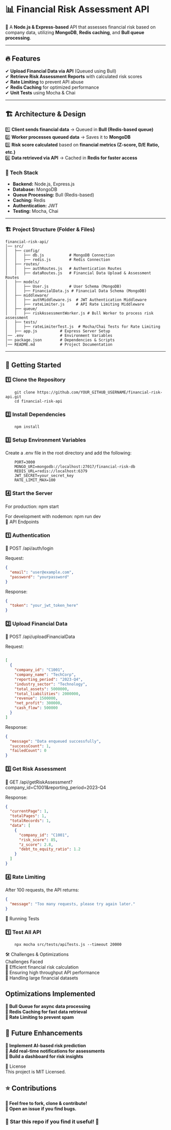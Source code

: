# 📊 Financial Risk Assessment API  

🚀 A **Node.js & Express-based** API that assesses financial risk based on company data, utilizing **MongoDB**, **Redis caching**, and **Bull queue processing**.  

---

## 🔥 Features  

✔ **Upload Financial Data via API** (Queued using Bull)  
✔ **Retrieve Risk Assessment Reports** with calculated risk scores  
✔ **Rate Limiting** to prevent API abuse  
✔ **Redis Caching** for optimized performance  
✔ **Unit Tests** using Mocha & Chai  

---

## 🏗️ Architecture & Design  

1️⃣ **Client sends financial data** → Queued in **Bull (Redis-based queue)**  
2️⃣ **Worker processes queued data** → Saves it to **MongoDB**  
3️⃣ **Risk score calculated** based on **financial metrics (Z-score, D/E Ratio, etc.)**  
4️⃣ **Data retrieved via API** → Cached in **Redis for faster access**  

### 📌 Tech Stack  
- **Backend:** Node.js, Express.js  
- **Database:** MongoDB  
- **Queue Processing:** Bull (Redis-based)  
- **Caching:** Redis  
- **Authentication:** JWT  
- **Testing:** Mocha, Chai  

---
### 🏗 Project Structure (Folder & Files)
```
financial-risk-api/
│── src/
│   ├── config/
│   │   ├── db.js           # MongoDB Connection  
│   │   ├── redis.js        # Redis Connection  
│   ├── routes/
│   │   ├── authRoutes.js   # Authentication Routes  
│   │   ├── dataRoutes.js   # Financial Data Upload & Assessment Routes  
│   ├── models/
│   │   ├── User.js         # User Schema (MongoDB)  
│   │   ├── FinancialData.js # Financial Data Schema (MongoDB)  
│   ├── middleware/
│   │   ├── authMiddleware.js  # JWT Authentication Middleware  
│   │   ├── rateLimiter.js     # API Rate Limiting Middleware  
│   ├── queue/
│   │   ├── riskAssessmentWorker.js # Bull Worker to process risk assessment  
│   ├── tests/
│   │   ├── rateLimiterTest.js  # Mocha/Chai Tests for Rate Limiting  
│   ├── app.js          # Express Server Setup   
│── .env                # Environment Variables  
│── package.json        # Dependencies & Scripts  
│── README.md           # Project Documentation  
```
---
## 🚀 Getting Started  

### 1️⃣ Clone the Repository  

```
    git clone https://github.com/YOUR_GITHUB_USERNAME/financial-risk-api.git
    cd financial-risk-api
```

### 2️⃣ Install Dependencies
```
    npm install

```

### 3️⃣ Setup Environment Variables
Create a .env file in the root directory and add the following:

```
    PORT=3000
    MONGO_URI=mongodb://localhost:27017/financial-risk-db
    REDIS_URL=redis://localhost:6379
    JWT_SECRET=your_secret_key
    RATE_LIMIT_MAX=100
```
### 4️⃣ Start the Server
For production:
npm start

For development with nodemon:
npm run dev  
📡 API Endpoints  
### 1️⃣ Authentication  
🔹 POST /api/auth/login  

Request:

```json
{ 
  "email": "user@example.com", 
  "password": "yourpassword" 
}
```
Response:

```json
{ 
  "token": "your_jwt_token_here" 
}
```
### 2️⃣ Upload Financial Data
🔹 POST /api/uploadFinancialData

Request:

```json

[
  {
    "company_id": "C1001",
    "company_name": "TechCorp",
    "reporting_period": "2023-Q4",
    "industry_sector": "Technology",
    "total_assets": 5000000,
    "total_liabilities": 2000000,
    "revenue": 1500000,
    "net_profit": 300000,
    "cash_flow": 500000
  }
]
```
Response:

```json
{
  "message": "Data enqueued successfully",
  "successCount": 1,
  "failedCount": 0
}
```
### 3️⃣ Get Risk Assessment
🔹 GET /api/getRiskAssessment?company_id=C1001&reporting_period=2023-Q4  

Response:  

```json
{
  "currentPage": 1,
  "totalPages": 1,
  "totalRecords": 1,
  "data": [
    {
      "company_id": "C1001",
      "risk_score": 85,
      "z_score": 2.8,
      "debt_to_equity_ratio": 1.2
    }
  ]
}
```

### 4️⃣ Rate Limiting
After 100 requests, the API returns:  

```json
{  
  "message": "Too many requests, please try again later."  
} 
``` 
🧪 Running Tests  
### 1️⃣ Test All API

```
    npx mocha src/tests/apiTests.js --timeout 20000
```
🛠️ Challenges & Optimizations  
Challenges Faced  
🚧 Efficient financial risk calculation  
🚧 Ensuring high throughput API performance  
🚧 Handling large financial datasets  

## Optimizations Implemented
**🚀 Bull Queue for async data processing**  
**🚀 Redis Caching for fast data retrieval**  
**🚀 Rate Limiting to prevent spam**  

## 🎯 Future Enhancements
**🔹 Implement AI-based risk prediction**  
**🔹 Add real-time notifications for assessments**  
**🔹 Build a dashboard for risk insights**  

📜 License  
This project is MIT Licensed.  

## ⭐ Contributions  
**🔹 Feel free to fork, clone & contribute!**  
**🔹 Open an issue if you find bugs.**  

### 💙 Star this repo if you find it useful! 🚀